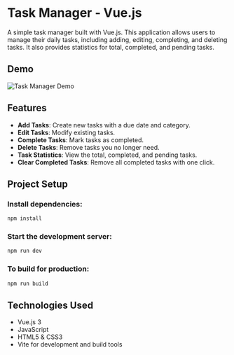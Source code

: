 # Task Manager - Vue.js

A simple task manager built with Vue.js. This application allows users to manage their daily tasks, including adding, editing, completing, and deleting tasks. It also provides statistics for total, completed, and pending tasks.

## Demo

![Task Manager Demo](./DEMO_PIC/Demopic.png)

## Features

- **Add Tasks**: Create new tasks with a due date and category.
- **Edit Tasks**: Modify existing tasks.
- **Complete Tasks**: Mark tasks as completed.
- **Delete Tasks**: Remove tasks you no longer need.
- **Task Statistics**: View the total, completed, and pending tasks.
- **Clear Completed Tasks**: Remove all completed tasks with one click.

## Project Setup

### Install dependencies:


```bash
npm install
```

### Start the development server:

```bash
npm run dev
```

### To build for production:

```bash
npm run build
```

## Technologies Used

- Vue.js 3
- JavaScript
- HTML5 & CSS3
- Vite for development and build tools
```
